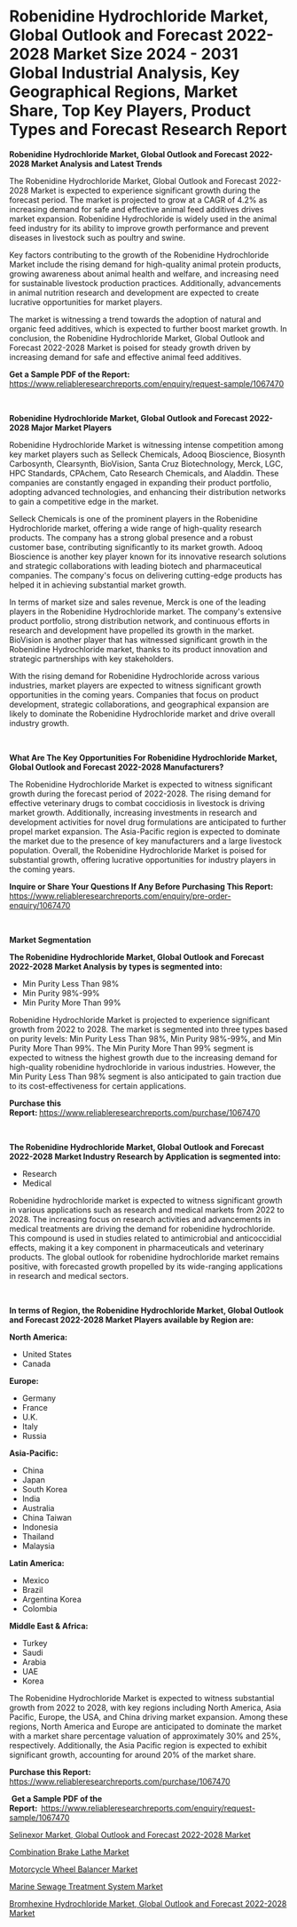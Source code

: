 <p><h1>Robenidine Hydrochloride Market, Global Outlook and Forecast 2022-2028 Market Size 2024 - 2031 Global Industrial Analysis, Key Geographical Regions, Market Share, Top Key Players, Product Types and Forecast Research Report</h1></p><p><strong>Robenidine Hydrochloride Market, Global Outlook and Forecast 2022-2028 Market Analysis and Latest Trends</strong></p>
<p><p>The Robenidine Hydrochloride Market, Global Outlook and Forecast 2022-2028 Market is expected to experience significant growth during the forecast period. The market is projected to grow at a CAGR of 4.2% as increasing demand for safe and effective animal feed additives drives market expansion. Robenidine Hydrochloride is widely used in the animal feed industry for its ability to improve growth performance and prevent diseases in livestock such as poultry and swine.</p><p>Key factors contributing to the growth of the Robenidine Hydrochloride Market include the rising demand for high-quality animal protein products, growing awareness about animal health and welfare, and increasing need for sustainable livestock production practices. Additionally, advancements in animal nutrition research and development are expected to create lucrative opportunities for market players.</p><p>The market is witnessing a trend towards the adoption of natural and organic feed additives, which is expected to further boost market growth. In conclusion, the Robenidine Hydrochloride Market, Global Outlook and Forecast 2022-2028 Market is poised for steady growth driven by increasing demand for safe and effective animal feed additives.</p></p>
<p><strong>Get a Sample PDF of the Report:&nbsp;</strong> <a href="https://www.reliableresearchreports.com/enquiry/request-sample/1067470">https://www.reliableresearchreports.com/enquiry/request-sample/1067470</a></p>
<p>&nbsp;</p>
<p><strong>Robenidine Hydrochloride Market, Global Outlook and Forecast 2022-2028 Major Market Players</strong></p>
<p><p>Robenidine Hydrochloride Market is witnessing intense competition among key market players such as Selleck Chemicals, Adooq Bioscience, Biosynth Carbosynth, Clearsynth, BioVision, Santa Cruz Biotechnology, Merck, LGC, HPC Standards, CPAchem, Cato Research Chemicals, and Aladdin. These companies are constantly engaged in expanding their product portfolio, adopting advanced technologies, and enhancing their distribution networks to gain a competitive edge in the market.</p><p>Selleck Chemicals is one of the prominent players in the Robenidine Hydrochloride market, offering a wide range of high-quality research products. The company has a strong global presence and a robust customer base, contributing significantly to its market growth. Adooq Bioscience is another key player known for its innovative research solutions and strategic collaborations with leading biotech and pharmaceutical companies. The company's focus on delivering cutting-edge products has helped it in achieving substantial market growth.</p><p>In terms of market size and sales revenue, Merck is one of the leading players in the Robenidine Hydrochloride market. The company's extensive product portfolio, strong distribution network, and continuous efforts in research and development have propelled its growth in the market. BioVision is another player that has witnessed significant growth in the Robenidine Hydrochloride market, thanks to its product innovation and strategic partnerships with key stakeholders.</p><p>With the rising demand for Robenidine Hydrochloride across various industries, market players are expected to witness significant growth opportunities in the coming years. Companies that focus on product development, strategic collaborations, and geographical expansion are likely to dominate the Robenidine Hydrochloride market and drive overall industry growth.</p></p>
<p>&nbsp;</p>
<p><strong>What Are The Key Opportunities For Robenidine Hydrochloride Market, Global Outlook and Forecast 2022-2028 Manufacturers?</strong></p>
<p><p>The Robenidine Hydrochloride Market is expected to witness significant growth during the forecast period of 2022-2028. The rising demand for effective veterinary drugs to combat coccidiosis in livestock is driving market growth. Additionally, increasing investments in research and development activities for novel drug formulations are anticipated to further propel market expansion. The Asia-Pacific region is expected to dominate the market due to the presence of key manufacturers and a large livestock population. Overall, the Robenidine Hydrochloride Market is poised for substantial growth, offering lucrative opportunities for industry players in the coming years.</p></p>
<p><strong>Inquire or Share Your Questions If Any Before Purchasing This Report:</strong> <a href="https://www.reliableresearchreports.com/enquiry/pre-order-enquiry/1067470">https://www.reliableresearchreports.com/enquiry/pre-order-enquiry/1067470</a></p>
<p>&nbsp;</p>
<p><strong>Market Segmentation</strong></p>
<p><strong>The Robenidine Hydrochloride Market, Global Outlook and Forecast 2022-2028 Market Analysis by types is segmented into:</strong></p>
<p><ul><li>Min Purity Less Than 98%</li><li>Min Purity 98%-99%</li><li>Min Purity More Than 99%</li></ul></p>
<p><p>Robenidine Hydrochloride Market is projected to experience significant growth from 2022 to 2028. The market is segmented into three types based on purity levels: Min Purity Less Than 98%, Min Purity 98%-99%, and Min Purity More Than 99%. The Min Purity More Than 99% segment is expected to witness the highest growth due to the increasing demand for high-quality robenidine hydrochloride in various industries. However, the Min Purity Less Than 98% segment is also anticipated to gain traction due to its cost-effectiveness for certain applications.</p></p>
<p><strong>Purchase this Report:&nbsp;</strong><a href="https://www.reliableresearchreports.com/purchase/1067470">https://www.reliableresearchreports.com/purchase/1067470</a></p>
<p>&nbsp;</p>
<p><strong>The Robenidine Hydrochloride Market, Global Outlook and Forecast 2022-2028 Market Industry Research by Application is segmented into:</strong></p>
<p><ul><li>Research</li><li>Medical</li></ul></p>
<p><p>Robenidine hydrochloride market is expected to witness significant growth in various applications such as research and medical markets from 2022 to 2028. The increasing focus on research activities and advancements in medical treatments are driving the demand for robenidine hydrochloride. This compound is used in studies related to antimicrobial and anticoccidial effects, making it a key component in pharmaceuticals and veterinary products. The global outlook for robenidine hydrochloride market remains positive, with forecasted growth propelled by its wide-ranging applications in research and medical sectors.</p></p>
<p>&nbsp;</p>
<p><strong>In terms of Region, the Robenidine Hydrochloride Market, Global Outlook and Forecast 2022-2028 Market Players available by Region are:</strong></p>
<p>
    <p> <strong> North America: </strong>
        <ul>
            <li>United States</li>
            <li>Canada</li>
        </ul>
        </p> 
    <p> <strong> Europe: </strong>
        <ul>
            <li>Germany</li>
            <li>France</li>
            <li>U.K.</li>
            <li>Italy</li>
            <li>Russia</li>
        </ul>
        </p> 
    <p> <strong> Asia-Pacific: </strong>
        <ul>
            <li>China</li>
            <li>Japan</li>
            <li>South Korea</li>
            <li>India</li>
            <li>Australia</li>
            <li>China Taiwan</li>
            <li>Indonesia</li>
            <li>Thailand</li>
            <li>Malaysia</li>
        </ul>
        </p> 
    <p> <strong> Latin America: </strong>
        <ul>
            <li>Mexico</li>
            <li>Brazil</li>
            <li>Argentina Korea</li>
            <li>Colombia</li>
        </ul>
        </p> 
    <p> <strong> Middle East & Africa: </strong>
        <ul>
            <li>Turkey</li>
            <li>Saudi</li>
            <li>Arabia</li>
            <li>UAE</li>
            <li>Korea</li>
        </ul>
    </p>
    </p>
<p><p>The Robenidine Hydrochloride Market is expected to witness substantial growth from 2022 to 2028, with key regions including North America, Asia Pacific, Europe, the USA, and China driving market expansion. Among these regions, North America and Europe are anticipated to dominate the market with a market share percentage valuation of approximately 30% and 25%, respectively. Additionally, the Asia Pacific region is expected to exhibit significant growth, accounting for around 20% of the market share.</p></p>
<p><strong>Purchase this Report: </strong><a href="https://www.reliableresearchreports.com/purchase/1067470">https://www.reliableresearchreports.com/purchase/1067470</a></p>
<p>&nbsp;<strong>Get a Sample PDF of the Report:&nbsp;&nbsp;</strong><a href="https://www.reliableresearchreports.com/enquiry/request-sample/1067470">https://www.reliableresearchreports.com/enquiry/request-sample/1067470</a></p>
<p><strong></strong></p>
<p><p><a href="https://github.com/RichRobinson5/Market-Research-Report-List-3/blob/main/selinexor-market-global-outlook-and-forecast-2022-2028-market.md">Selinexor Market, Global Outlook and Forecast 2022-2028 Market</a></p><p><a href="https://medium.com/@elzaziemann1943/combination-brake-lathe-market-analysis-and-sze-forecasted-for-period-from-2024-to-2031-54a7a9277a62">Combination Brake Lathe Market</a></p><p><a href="https://medium.com/@elzaziemann1943/motorcycle-wheel-balancer-market-insights-into-market-cagr-market-trends-and-growth-strategies-d5ee4bb8ca19">Motorcycle Wheel Balancer Market</a></p><p><a href="https://medium.com/@vallieemard78/decoding-marine-sewage-treatment-system-market-metrics-market-share-trends-and-growth-patterns-23720c749ef1">Marine Sewage Treatment System Market</a></p><p><a href="https://github.com/gdfhhhj/Market-Research-Report-List-3/blob/main/bromhexine-hydrochloride-market-global-outlook-and-forecast-2022-2028-market.md">Bromhexine Hydrochloride Market, Global Outlook and Forecast 2022-2028 Market</a></p></p>